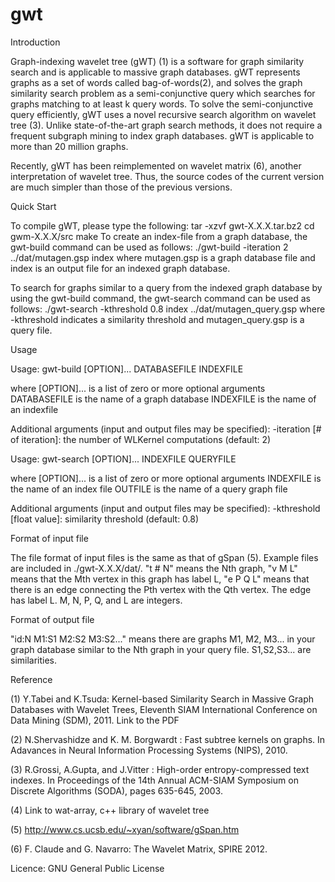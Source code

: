 # gwt
Introduction

Graph-indexing wavelet tree (gWT) (1) is a software for graph similarity search and is applicable to massive graph databases. gWT represents graphs as a set of words called bag-of-words(2), and solves the graph similarity search problem as a semi-conjunctive query which searches for graphs matching to at least k query words. To solve the semi-conjunctive query efficiently, gWT uses a novel recursive search algorithm on wavelet tree (3). Unlike state-of-the-art graph search methods, it does not require a frequent subgraph mining to index graph databases. gWT is applicable to more than 20 million graphs.

Recently, gWT has been reimplemented on wavelet matrix (6), another interpretation of wavelet tree. Thus, the source codes of the current version are much simpler than those of the previous versions.

Quick Start

To compile gWT, please type the following: tar -xzvf gwt-X.X.X.tar.bz2 cd gwm-X.X.X/src make To create an index-file from a graph database, the gwt-build command can be used as follows: ./gwt-build -iteration 2 ../dat/mutagen.gsp index where mutagen.gsp is a graph database file and index is an output file for an indexed graph database.

To search for graphs similar to a query from the indexed graph database by using the gwt-build command, the gwt-search command can be used as follows: ./gwt-search -kthreshold 0.8 index ../dat/mutagen_query.gsp where -kthreshold indicates a similarity threshold and mutagen_query.gsp is a query file.

Usage

Usage: gwt-build [OPTION]... DATABASEFILE INDEXFILE

where [OPTION]...  is a list of zero or more optional arguments
      DATABASEFILE  is the name of a graph database
      INDEXFILE     is the name of an indexfile

Additional arguments (input and output files may be specified): -iteration [# of iteration]: the number of WLKernel computations (default: 2)

Usage: gwt-search [OPTION]... INDEXFILE QUERYFILE   

where [OPTION]...  is a list of zero or more optional arguments
      INDEXFILE    is the name of an index file
      OUTFILE      is the name of a query graph file 

Additional arguments (input and output files may be specified): -kthreshold [float value]: similarity threshold (default: 0.8) 

Format of input file

The file format of input files is the same as that of gSpan (5). 
Example files are included in ./gwt-X.X.X/dat/. "t # N" means the Nth graph, "v M L" means that the Mth vertex in this graph has label L, "e P Q L" means that there is an edge connecting the Pth vertex with the Qth vertex. 
The edge has label L. M, N, P, Q, and L are integers.

Format of output file

"id:N M1:S1 M2:S2 M3:S2..."
means there are graphs M1, M2, M3... in your graph database similar to the Nth graph in your query file. S1,S2,S3... are similarities.

Reference

(1) Y.Tabei and K.Tsuda: Kernel-based Similarity Search in Massive Graph Databases with Wavelet Trees, Eleventh SIAM International Conference on Data Mining (SDM), 2011. Link to the PDF

(2) N.Shervashidze and K. M. Borgwardt : Fast subtree kernels on graphs. In Adavances in Neural Information Processing Systems (NIPS), 2010.

(3) R.Grossi, A.Gupta, and J.Vitter : High-order entropy-compressed text indexes. In Proceedings of the 14th Annual ACM-SIAM Symposium on Discrete Algorithms (SODA), pages 635-645, 2003.

(4) Link to wat-array, c++ library of wavelet tree

(5) http://www.cs.ucsb.edu/~xyan/software/gSpan.htm

(6) F. Claude and G. Navarro: The Wavelet Matrix, SPIRE 2012.

Licence: GNU General Public License


